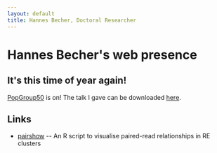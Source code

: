 ```yaml
---
layout: default
title: Hannes Becher, Doctoral Researcher
---
```

		
# Hannes Becher's web presence

## It's this time of year again!
[PopGroup50](http://populationgeneticsgroup.org.uk/) is on! The talk I gave can be downloaded [here](misc/PopG_50_public.pdf).

## Links
* [pairshow](https://github.com/hannesbecher/RE-tools/blob/master/pairshow.R) -- An R script to visualise paired-read relationships in RE clusters
